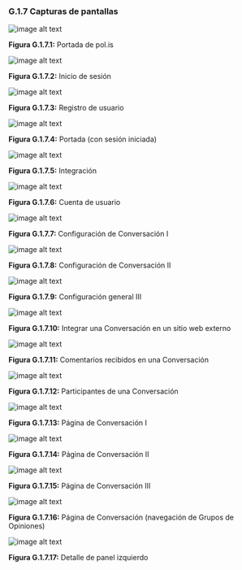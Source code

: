 ### G.1.7 Capturas de pantallas 

![image alt text](image_1.png)

**Figura G.1.7.1:** Portada de pol.is

![image alt text](image_2.png)

**Figura G.1.7.2:** Inicio de sesión

![image alt text](image_3.png)

**Figura G.1.7.3:** Registro de usuario

![image alt text](image_4.png)

**Figura G.1.7.4:** Portada (con sesión iniciada)

![image alt text](image_5.png)

**Figura G.1.7.5:** Integración

![image alt text](image_6.png)

**Figura G.1.7.6:** Cuenta de usuario

![image alt text](image_7.png)

**Figura G.1.7.7:** Configuración de Conversación I 

![image alt text](image_8.png)

**Figura G.1.7.8:** Configuración de Conversación II

![image alt text](image_9.png)

**Figura G.1.7.9:** Configuración general III

![image alt text](image_10.png)

**Figura G.1.7.10:** Integrar una Conversación en un sitio web externo

![image alt text](image_11.png)

**Figura G.1.7.11:** Comentarios recibidos en una Conversación

![image alt text](image_12.png)

**Figura G.1.7.12:** Participantes de una Conversación

![image alt text](image_13.png)

**Figura G.1.7.13:** Página de Conversación I

![image alt text](image_14.png)

**Figura G.1.7.14:** Página de Conversación II

![image alt text](image_15.png)

**Figura G.1.7.15:** Página de Conversación III

![image alt text](image_16.png)

**Figura G.1.7.16:** Página de Conversación (navegación de Grupos de Opiniones)

![image alt text](image_17.png)

**Figura G.1.7.17:** Detalle de panel izquierdo


